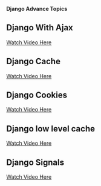 **Django Advance Topics**
<h2>Django With Ajax</h2>
<a href="https://www.youtube.com/watch?v=Bfgtp62VFeU"> Watch Video Here</a>
<h2>Django Cache</h2>
<a href="https://www.youtube.com/watch?v=aJ67Yf6N6oE&list=PLbGui_ZYuhigchy8DTw4pX4duTTpvqlh6&index=86"> Watch Video Here</a>
<h2>Django Cookies</h2>
<a href="https://www.youtube.com/watch?v=hiZO7c7sZ3c&list=PLbGui_ZYuhigchy8DTw4pX4duTTpvqlh6&index=81"> Watch Video Here</a>
<h2>Django low level cache</h2>
<a href="https://www.youtube.com/watch?v=xelswkSF5Ck&list=PLbGui_ZYuhigchy8DTw4pX4duTTpvqlh6&index=89"> Watch Video Here</a>
<h2>Django Signals</h2>
<a href="https://www.youtube.com/watch?v=w4pnWgEgv8E&list=PLbGui_ZYuhigchy8DTw4pX4duTTpvqlh6&index=90"> Watch Video Here</a>


